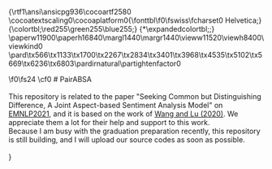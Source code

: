 {\rtf1\ansi\ansicpg936\cocoartf2580
\cocoatextscaling0\cocoaplatform0{\fonttbl\f0\fswiss\fcharset0 Helvetica;}
{\colortbl;\red255\green255\blue255;}
{\*\expandedcolortbl;;}
\paperw11900\paperh16840\margl1440\margr1440\vieww11520\viewh8400\viewkind0
\pard\tx566\tx1133\tx1700\tx2267\tx2834\tx3401\tx3968\tx4535\tx5102\tx5669\tx6236\tx6803\pardirnatural\partightenfactor0

\f0\fs24 \cf0 # PairABSA\
\
This repository is related to the paper "Seeking Common but Distinguishing Difference, A Joint Aspect-based Sentiment Analysis Model" on [EMNLP2021](https://aclanthology.org/2021.emnlp-main.318/), and it is based on the work of [Wang and Lu (2020)](https://github.com/LorrinWWW/two-are-better-than-one). We appreciate them a lot for their help and support to this work.\
Because I am busy with the graduation preparation recently, this repository is still building, and I will upload our source codes as soon as possible.\
\
}
